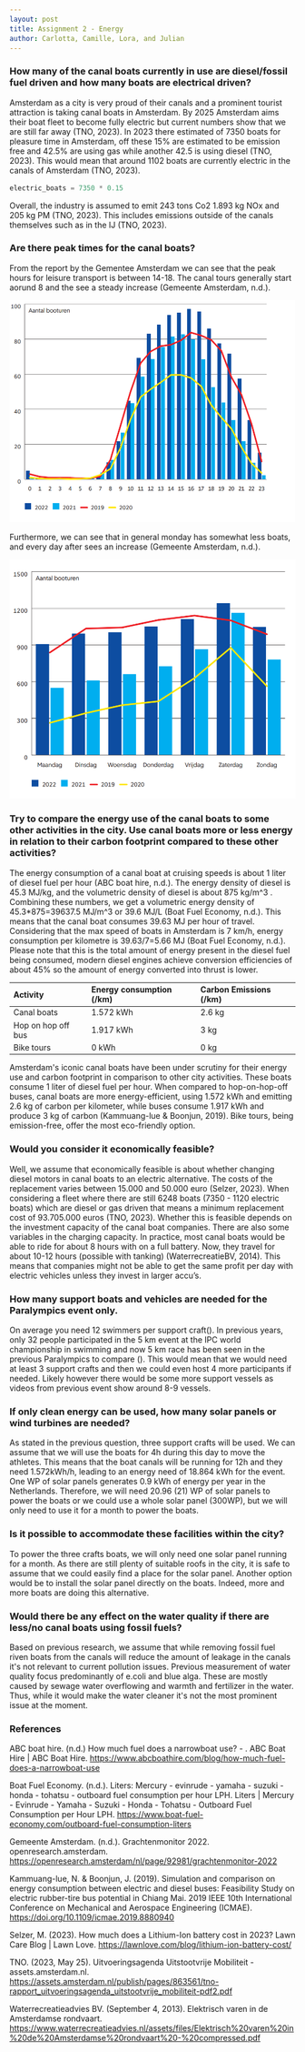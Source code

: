 ```yaml
---
layout: post
title: Assignment 2 - Energy
author: Carlotta, Camille, Lora, and Julian
---
```


### How many of the canal boats currently in use are diesel/fossil fuel driven and how many boats are electrical driven?
Amsterdam as a city is very proud of their canals and a prominent tourist attraction is taking canal boats in Amsterdam. By 2025 Amsterdam aims their boat fleet to become fully electric but current numbers show that we are still far away (TNO, 2023). In 2023 there estimated of 7350 boats for pleasure time in Amsterdam, off these 15% are estimated to be emission free and 42.5% are using gas while another 42.5 is using diesel (TNO, 2023). This would mean that around 1102 boats are currently electric in the canals of Amsterdam (TNO, 2023).

```python
electric_boats = 7350 * 0.15
```

Overall, the industry is assumed to emit 243 tons Co2 1.893 kg NOx and 205 kg PM (TNO, 2023). This includes emissions outside of the canals themselves such as in the IJ (TNO, 2023). 

### Are there peak times for the canal boats? 

From the report by the Gementee Amsterdam we can see that the peak hours for leisure transport is between 14-18. The canal tours generally start aorund 8 and the see a steady increase (Gemeente Amsterdam, n.d.). 

![over time](./time.png)

Furthermore, we can see that in general monday has somewhat less boats, and every day after sees an increase (Gemeente Amsterdam, n.d.). 

![days](./days.png)

### Try to compare the energy use of the canal boats to some other activities in the city. Use canal boats more or less energy in relation to their carbon footprint compared to these other activities?
The energy consumption of a canal boat at cruising speeds is about 1 liter of diesel fuel per hour (ABC boat hire, n.d.). The energy density of diesel is 45.3 MJ/kg, and the volumetric density of diesel is about 875 kg/m^3 . Combining these numbers, we get a volumetric energy density of 45.3*875=39637.5 MJ/m^3  or 39.6 MJ/L (Boat Fuel Economy, n.d.). This means that the canal boat consumes 39.63 MJ per hour of travel. Considering that the max speed of boats in Amsterdam is 7 km/h, energy consumption per kilometre is 39.63/7=5.66 MJ (Boat Fuel Economy, n.d.). Please note that this is the total amount of energy present in the diesel fuel being consumed, modern diesel engines achieve conversion efficiencies of about 45% so the amount of energy converted into thrust is lower.

| Activity        | Energy consumption (/km) | Carbon Emissions (/km) |
|:-------------|:------------------|:------|
| Canal boats           | 1.572 kWh | 2.6 kg  |
| Hop on hop off bus | 1.917 kWh   | 3 kg  |
| Bike tours           | 0 kWh  | 0 kg   |

Amsterdam's iconic canal boats have been under scrutiny for their energy use and carbon footprint in comparison to other city activities. These boats consume 1 liter of diesel fuel per hour. When compared to hop-on-hop-off buses, canal boats are more energy-efficient, using 1.572 kWh and emitting 2.6 kg of carbon per kilometer, while buses consume 1.917 kWh and produce 3 kg of carbon (Kammuang-lue & Boonjun, 2019). Bike tours, being emission-free, offer the most eco-friendly option. 

### Would you consider it economically feasible?
Well, we assume that economically feasible is about whether changing diesel motors in canal boats to an electric alternative. The costs of the replacement varies between 15.000 and 50.000 euro (Selzer, 2023). When considering a fleet where there are still 6248 boats (7350 - 1120 electric boats)  which are diesel or gas driven that means a minimum replacement cost of 93.705.000 euros (TNO, 2023). Whether this is feasible depends on the investment capacity of the canal boat companies. There are also some variables in the charging capacity. In practice, most canal boats would be able to ride for about 8 hours with on a full battery. Now, they travel for about 10-12 hours (possible with tanking) (WaterrecreatieBV, 2014). This means that companies might not be able to get the same profit per day with electric vehicles unless they invest in larger accu’s.

### How many support boats and vehicles are needed for the Paralympics event only. 
On average you need 12 swimmers per support craft(). In previous years, only 32 people participated in the 5 km event at the IPC world championship in swimming and now 5 km race has been seen in the previous Paralympics to compare (). This would mean that we would need at least 3 support crafts and then we could even host 4 more participants if needed. Likely however there would be some more support vessels as videos from previous event show around 8-9 vessels.

### If only clean energy can be used, how many solar panels or wind turbines are needed?
As stated in the previous question, three support crafts will be used. We can assume that we will use the boats for 4h during this day to move the athletes. This means that the boat canals will be running for 12h and they need 1.572kWh/h, leading to an energy need of 18.864 kWh for the event. One WP of solar panels generates 0.9 kWh of energy per year in the Netherlands. Therefore, we will need 20.96 (21) WP of solar panels to power the boats or we could use a whole solar panel (300WP), but we will only need to use it for a month to power the boats. 

### Is it possible to accommodate these facilities within the city? 
To power the three crafts boats, we will only need one solar panel running for a month. As there are still plenty of suitable roofs in the city, it is safe to assume that we could easily find a place for the solar panel. Another option would be to install the solar panel directly on the boats. Indeed, more and more boats are doing this alternative. 

### Would there be any effect on the water quality if there are less/no canal boats using fossil fuels?
Based on previous research, we assume that while removing fossil fuel riven boats from the canals will reduce the amount of leakage in the canals it's not relevant to current pollution issues. Previous measurement of water quality focus predominantly of e.coli and blue alga. These are mostly caused by sewage water overflowing and warmth and fertilizer in the water. Thus, while it would make the water cleaner it's not the most prominent issue at the moment.

### References
ABC boat hire. (n.d.) How much fuel does a narrowboat use? - . ABC Boat Hire | ABC Boat Hire. https://www.abcboathire.com/blog/how-much-fuel-does-a-narrowboat-use 

Boat Fuel Economy. (n.d.). Liters: Mercury - evinrude - yamaha - suzuki - honda - tohatsu - outboard fuel consumption per hour LPH. Liters | Mercury - Evinrude - Yamaha - Suzuki - Honda - Tohatsu - Outboard Fuel Consumption per Hour LPH. https://www.boat-fuel-economy.com/outboard-fuel-consumption-liters 

Gemeente Amsterdam. (n.d.). Grachtenmonitor 2022. openresearch.amsterdam. https://openresearch.amsterdam/nl/page/92981/grachtenmonitor-2022 

Kammuang-lue, N. & Boonjun, J. (2019). Simulation and comparison on energy consumption between electric and diesel buses: Feasibility Study on electric rubber-tire bus potential in Chiang Mai. 2019 IEEE 10th International Conference on Mechanical and Aerospace Engineering (ICMAE). https://doi.org/10.1109/icmae.2019.8880940 

Selzer, M. (2023). How much does a Lithium-Ion battery cost in 2023? Lawn Care Blog | Lawn Love. https://lawnlove.com/blog/lithium-ion-battery-cost/

TNO. (2023, May 25). Uitvoeringsagenda Uitstootvrije Mobiliteit - assets.amsterdam.nl. https://assets.amsterdam.nl/publish/pages/863561/tno-rapport_uitvoeringsagenda_uitstootvrije_mobiliteit-pdf2.pdf 

Waterrecreatieadvies BV. (September 4, 2013). Elektrisch varen in de Amsterdamse rondvaart. https://www.waterrecreatieadvies.nl/assets/files/Elektrisch%20varen%20in%20de%20Amsterdamse%20rondvaart%20-%20compressed.pdf